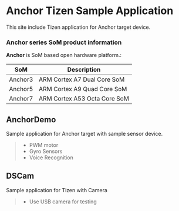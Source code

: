 Anchor Tizen Sample Application
===========================


This site include Tizen application for Anchor target device.

### Anchor series SoM product information

**Anchor** is SoM based open hardware platform.:

SoM       | Description
--------- | ------------------------------------------------------------
Anchor3   | ARM Cortex A7 Dual Core SoM
Anchor5   | ARM Cortex A9 Quad Core SoM
Anchor7   | ARM Cortex A53 Octa Core SoM

AnchorDemo
-------------

Sample application for Anchor target with sample sensor device.
> - PWM motor
> - Gyro Sensors
> - Voice Recognition


DSCam
-------------

Sample application for Tizen with Camera
> - Use USB camera for testing
